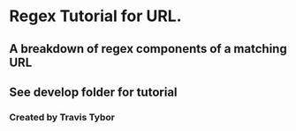 # Regex Tutorial for URL.
## A breakdown of regex components of a matching URL

## See develop folder for tutorial

### Created by Travis Tybor
